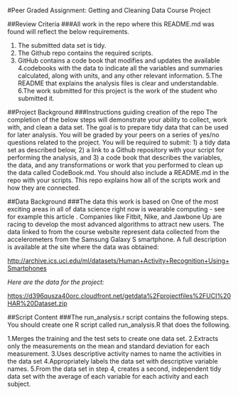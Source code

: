 #Peer Graded Assignment: Getting and Cleaning Data Course Project

##Review Criteria
###All work in the repo where this README.md was found will reflect the below requirements.
1. The submitted data set is tidy.
2. The Github repo contains the required scripts.
3. GitHub contains a code book that modifies and updates the available 4.codebooks with the data to indicate all the variables and summaries calculated, along with units, and any other relevant information.
5.The README that explains the analysis files is clear and understandable.
6.The work submitted for this project is the work of the student who submitted it.

##Project Background
###Instructions guiding creation of the repo
The completion of the below steps will demonstrate your ability to collect, work with, and clean a data set. The goal is to prepare tidy data that can be used for later analysis. You will be graded by your peers on a series of yes/no questions related to the project. You will be required to submit: 1) a tidy data set as described below, 2) a link to a Github repository with your script for performing the analysis, and 3) a code book that describes the variables, the data, and any transformations or work that you performed to clean up the data called CodeBook.md. You should also include a README.md in the repo with your scripts. This repo explains how all of the scripts work and how they are connected.

##Data Background
###The data this work is based on
One of the most exciting areas in all of data science right now is wearable computing - see for example this article . Companies like Fitbit, Nike, and Jawbone Up are racing to develop the most advanced algorithms to attract new users. The data linked to from the course website represent data collected from the accelerometers from the Samsung Galaxy S smartphone. A full description is available at the site where the data was obtained:

http://archive.ics.uci.edu/ml/datasets/Human+Activity+Recognition+Using+Smartphones

*Here are the data for the project:*

https://d396qusza40orc.cloudfront.net/getdata%2Fprojectfiles%2FUCI%20HAR%20Dataset.zip


##Script Content
###The run_analysis.r script contains the following steps.
You should create one R script called run_analysis.R that does the following.

1.Merges the training and the test sets to create one data set.
2.Extracts only the measurements on the mean and standard deviation for each measurement.
3.Uses descriptive activity names to name the activities in the data set
4.Appropriately labels the data set with descriptive variable names.
5.From the data set in step 4, creates a second, independent tidy data set with the average of each variable for each activity and each subject.
